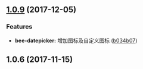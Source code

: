 <a name="1.0.9"></a>
## [1.0.9](https://github.com/tinper-bee/bee-datepicker/compare/1.0.6...1.0.9) (2017-12-05)


### Features

* **bee-datepicker:** 增加图标及自定义图标 ([b034b07](https://github.com/tinper-bee/bee-datepicker/commit/b034b07))



<a name="1.0.6"></a>
## 1.0.6 (2017-11-15)



